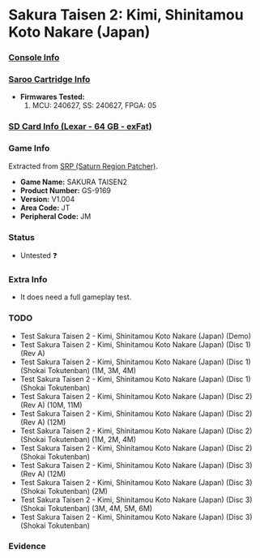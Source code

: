 # Sakura Taisen 2: Kimi, Shinitamou Koto Nakare (Japan)

### [Console Info](../../../../../Info/Consoles/VA13/README.md)

### [Saroo Cartridge Info](../../../../../Info/Cartridges/GuangzhouSanStarOnlineShop/1.6/README.md)

- <b>Firmwares Tested:</b>
  1. MCU: 240627, SS: 240627, FPGA: 05

### [SD Card Info (Lexar - 64 GB - exFat)](../../../../../Info/SdCards/Lexar/64GB/exfat/README.md)

### Game Info

Extracted from [SRP (Saturn Region Patcher)](https://segaxtreme.net/resources/saturn-region-patcher.81/download).

- <b>Game Name:</b> SAKURA TAISEN2
- <b>Product Number:</b> GS-9169
- <b>Version:</b> V1.004
- <b>Area Code:</b> JT
- <b>Peripheral Code:</b> JM

### Status

- Untested :question:

### Extra Info

- It does need a full gameplay test.

### TODO

- Test Sakura Taisen 2 - Kimi, Shinitamou Koto Nakare (Japan) (Demo)
- Test Sakura Taisen 2 - Kimi, Shinitamou Koto Nakare (Japan) (Disc 1) (Rev A)
- Test Sakura Taisen 2 - Kimi, Shinitamou Koto Nakare (Japan) (Disc 1) (Shokai Tokutenban) (1M, 3M, 4M)
- Test Sakura Taisen 2 - Kimi, Shinitamou Koto Nakare (Japan) (Disc 1) (Shokai Tokutenban)
- Test Sakura Taisen 2 - Kimi, Shinitamou Koto Nakare (Japan) (Disc 2) (Rev A) (10M, 11M)
- Test Sakura Taisen 2 - Kimi, Shinitamou Koto Nakare (Japan) (Disc 2) (Rev A) (12M)
- Test Sakura Taisen 2 - Kimi, Shinitamou Koto Nakare (Japan) (Disc 2) (Shokai Tokutenban) (1M, 2M, 4M)
- Test Sakura Taisen 2 - Kimi, Shinitamou Koto Nakare (Japan) (Disc 2) (Shokai Tokutenban)
- Test Sakura Taisen 2 - Kimi, Shinitamou Koto Nakare (Japan) (Disc 3) (Rev A) (12M)
- Test Sakura Taisen 2 - Kimi, Shinitamou Koto Nakare (Japan) (Disc 3) (Shokai Tokutenban) (2M)
- Test Sakura Taisen 2 - Kimi, Shinitamou Koto Nakare (Japan) (Disc 3) (Shokai Tokutenban) (3M, 4M, 5M, 6M)
- Test Sakura Taisen 2 - Kimi, Shinitamou Koto Nakare (Japan) (Disc 3) (Shokai Tokutenban)

### Evidence

<!-- [![](https://img.youtube.com/vi/aRB4hv8FcpM/0.jpg)](https://www.youtube.com/watch?v=aRB4hv8FcpM) -->
